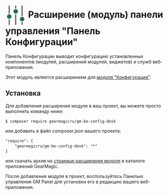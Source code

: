 # <img src="https://raw.githubusercontent.com/gearmagicru/gm-be-config-desk/refs/heads/master/assets/images/icon.svg" width="64px" height="64px" align="absmiddle"> Расширение (модуль) панели управления "Панель Конфигурации"

Панель Конфигурации выводит конфигурацию установленных компонентов (модулей, расширений модулей, виджетов) и служб веб-приложения.

Этот модуль является расширением для [модуля "Конфигурация"](https://github.com/gearmagicru/gm-be-config).

## Установка

Для добавления расширения модуля в ваш проект, вы можете просто выполнить команду ниже:

```
$ composer require gearmagicru/gm-be-config-desk
```

или добавить в файл composer.json вашего проекта:
```
"require": {
    "gearmagicru/gm-be-config-desk": "*"
}
```
или скачать архив на [странице расширения модуля](https://apps.gearmagic.ru/component/gm-be-config-desk) в каталоге приложений GearMagic.

После добавления модуля в проект, воспользуйтесь Панелью управления GM Panel для установки его в редакцию вашего веб-приложения.
